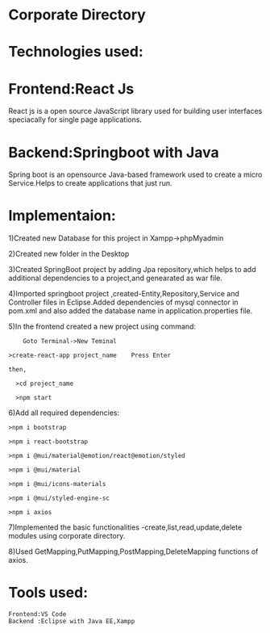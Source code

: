 # Corporate Directory

# Technologies used:

# Frontend:React Js

React js  is a open source JavaScript library used for building user interfaces speciacally for single page applications.

# Backend:Springboot with Java

Spring boot is an opensource Java-based framework used to create a micro Service.Helps to create applications that just run.

# Implementaion:

1)Created new Database for this project in Xampp->phpMyadmin

2)Created new folder in the Desktop

3)Created SpringBoot project by adding Jpa repository,which helps to add additional dependencies to a project,and genearated as war file.

4)Imported springboot project ,created-Entity,Repository,Service and Controller files in Eclipse.Added dependencies of mysql connector in pom.xml and 
also added the database name in application.properties file.

5)In the frontend created a new project using command:

        Goto Terminal->New Teminal
	
	>create-react-app project_name    Press Enter
        
	then,
          
	  >cd project_name
          
	  >npm start
          
 6)Add all required dependencies:
   	
	>npm i bootstrap
   
   	>npm i react-bootstrap
   
  	>npm i @mui/material@emotion/react@emotion/styled
   
   	>npm i @mui/material
   
   	>npm i @mui/icons-materials
   
	>npm i @mui/styled-engine-sc
   
  	>npm i axios
   
 7)Implemented the basic functionalities -create,list,read,update,delete modules using corporate directory.
 
 8)Used GetMapping,PutMapping,PostMapping,DeleteMapping functions of axios.
 
 # Tools used:
    Frontend:VS Code
    Backend :Eclipse with Java EE,Xampp
            
